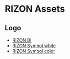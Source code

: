 # RIZON Assets
## Logo
- [RIZON BI](https://raw.githubusercontent.com/rizon-world/rizon-assets/master/logo/Rizon_BI.svg)
- [RIZON Symbol white](https://raw.githubusercontent.com/rizon-world/rizon-assets/master/logo/symbol_white.svg)
- [RIZON Symbol color](https://raw.githubusercontent.com/rizon-world/rizon-assets/master/logo/symbol_color.svg)
